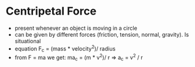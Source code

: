 # Centripetal Force
- present whenever an object is moving in a circle
- can be given by different forces (friction, tension, normal, gravity). Is situational
- equation F<sub>c</sub> = (mass * velocity<sup>2</sup>)/ radius
- from F = ma we get: ma<sub>c</sub> = (m * v<sup>2</sup>)/ r => a<sub>c</sub> = v<sup>2</sup> / r
